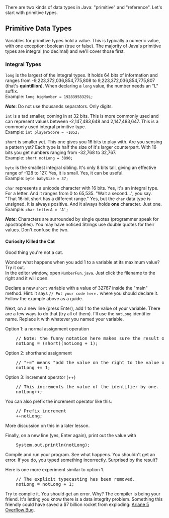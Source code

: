 There are two kinds of data types in Java: &quot;primitive&quot; and &quot;reference&quot;. Let's start with primitive types.

## Primitive Data Types
Variables for primitive types hold a value. This is typically a numeric value, with one exception: boolean (true or false).
The majority of Java's primitive types are integral (no decimal) and we'll cover those first.

### Integral Types
`long` is the largest of the integral types. It holds 64 bits of information and ranges from -9,223,372,036,854,775,808 to 9,223,372,036,854,775,807 (that's **quintillion**). When declaring a `long` value, the number needs an "L" suffix.    
Example: `long bigNumber = 19283958329L;`

*__Note__*: Do not use thousands separators. Only digits.

`int` is a tad smaller, coming in at 32 bits. This is more commonly used and can represent values between -2,147,483,648 and 2,147,483,647. This is a commonly used integral primitive type.  
Example: `int playerScore = -1052;`

`short` is smaller yet. This one gives you 16 bits to play with. Are you sensing a pattern yet? Each type is half the size of it's larger counterpart. With 16 bits you get numbers ranging from -32,768 to 32,767.  
Example: `short notLong = 3890;`

`byte` is the smallest integral sibling. It's only 8 bits tall, giving an effective range of -128 to 127. Yes, it is small. Yes, it can be useful.  
Example: `byte babySize = 37;`

`char` represents a unicode character with 16 bits. Yes, it's an integral type. For a letter. And it ranges from 0 to 65,535. &quot;Wait a second&hellip;&quot;, you say. &quot;That 16-bit short has a different range.&quot; Yes, but the `char` data type is unsigned. It is always positive. And it always holds **one** character. Just one.  
Example: `char letterA = 'A';`

*__Note__*: Characters are surrounded by single quotes (programmer speak for apostrophes). You may have noticed Strings use double quotes for their values. Don't confuse the two.

#### Curiosity Killed the Cat
Good thing you're not a cat.

Wonder what happens when you add 1 to a variable at its maximum value? Try it out.  
In the editor window, open `NumberFun.java`. Just click the filename to the right and it will open.  

Declare a new `short` variable with a value of 32767 inside the "main" method. Hint: it says `// Put your code here.` where you should declare it. Follow the example above as a guide.

Next, on a new line (press Enter), add 1 to the value of your variable. 
There are a few ways to do that (try all of them). I'll use the `notLong` identifier name. Replace it with whatever you named your variable.  

Option 1: a normal assignment operation
<pre class="file">
    // Note: the funny notation here makes sure the result of the equation is a short. This is known as explicit typecasting.
    notLong = (short)(notLong + 1);
</pre>

Option 2: shorthand assignment
<pre class="file">
    // "+=" means "add the value on the right to the value on the left and assign the result to the identifier on the left."
    notLong += 1;
</pre>

Option 3: increment operator (++)
<pre class="file">
    // This increments the value of the identifier by one.
    notLong++;
</pre>
You can also prefix the increment operator like this: 
<pre class="file">
    // Prefix increment
    ++notLong;
</pre> 
More discussion on this in a later lesson.  
  
Finally, on a new line (yes, Enter again), print out the value with 
<pre class="file">
    System.out.println(notLong);
</pre>

Compile and run your program. See what happens. You shouldn't get an error. If you do, you typed something incorrectly. Surprised by the result?

Here is one more experiment similar to option 1.
<pre class="file">
    // The explicit typecasting has been removed.
    notLong = notLong + 1;
</pre>

Try to compile it. You should get an error. Why? The compiler is being your friend. It's letting you know there is a data integrity problem. Something this friendly could have saved a $7 billion rocket from exploding: [Ariane 5 Overflow Bug](https://around.com/ariane.html).